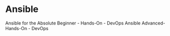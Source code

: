 # Ansible
Ansible for the Absolute Beginner - Hands-On - DevOps
Ansible Advanced- Hands-On - DevOps
